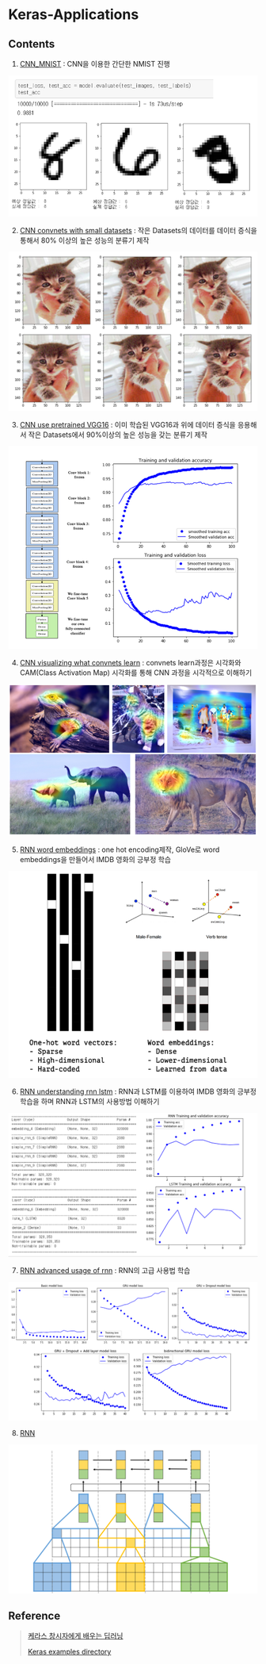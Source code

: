 # Keras-Applications

## Contents

1. [CNN_MNIST](https://github.com/newhiwoong/Keras-Applications/blob/master/01_CNN_MNIST.ipynb) : CNN을 이용한 간단한 NMIST 진행  

![](images/01.PNG)

2. [CNN convnets with small datasets](https://github.com/newhiwoong/Keras-Applications/blob/master/02_CNN_convnets_with_small_datasets.ipynb) : 작은 Datasets의 데이터를 데이터 증식을 통해서 80% 이상의 높은 성능의 분류기 제작

![](images/02.PNG)

3. [CNN use pretrained VGG16](https://github.com/newhiwoong/Keras-Applications/blob/master/03_CNN_use_pretrained_VGG16.ipynb) : 이미 학습된 VGG16과 위에 데이터 증식을 응용해서 작은 Datasets에서 90%이상의 높은 성능을 갖는 분류기 제작

![](images/03.PNG)

4. [CNN visualizing what convnets learn](https://github.com/newhiwoong/Keras-Applications/blob/master/03_CNN_use_pretrained_VGG16.ipynb) : convnets learn과정은 시각화와 CAM(Class Activation Map) 시각화를 통해 CNN 과정을 시각적으로 이해하기

![](images/04.PNG)

5. [RNN word embeddings](https://github.com/newhiwoong/Keras-Applications/blob/master/05_RNN_word_embeddings.ipynb) : one hot encoding제작, GloVe로 word embeddings을 만들어서 IMDB 영화의 긍부정 학습

![](images/05.PNG)

6. [RNN understanding rnn lstm](https://github.com/newhiwoong/Keras-Applications/blob/master/06_RNN_understanding_rnn_lstm.ipynb) : RNN과 LSTM를 이용하여 IMDB 영화의 긍부정 학습을 하며 RNN과 LSTM의 사용방법 이해하기

![](images/06.PNG)

7. [RNN advanced usage of rnn](https://github.com/newhiwoong/Keras-Applications/blob/master/07_RNN_advanced_usage_of_rnn.ipynb) : RNN의 고급 사용법 학습

![](images/07.PNG)

8. [RNN ]()

![](images/08.PNG)



## Reference

> [케라스 창시자에게 배우는 딥러닝](https://github.com/rickiepark/deep-learning-with-python-notebooks)  
> 
> [Keras examples directory](https://github.com/keras-team/keras/tree/master/examples)
